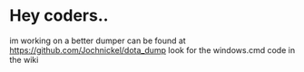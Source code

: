 # Hey coders..
im working on a better dumper can be found at https://github.com/Jochnickel/dota_dump
look for the windows.cmd code in the wiki
